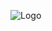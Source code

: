 ![Logo]([https://raw.githubusercontent.com/username/repository/main/images/logo.png](https://github.com/KocengFX/Koceng_IG/blob/main/motivational_quote_output_light_mode.png))
